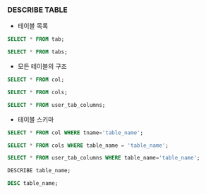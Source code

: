 ### DESCRIBE TABLE

- 테이블 목록

```sql
SELECT * FROM tab;
```

```sql
SELECT * FROM tabs;
```

- 모든 테이블의 구조

```sql
SELECT * FROM col;
```

```sql
SELECT * FROM cols;
```

```sql
SELECT * FROM user_tab_columns;
```

- 테이블 스키마

```sql
SELECT * FROM col WHERE tname='table_name';
```

```sql
SELECT * FROM cols WHERE table_name = 'table_name';
```

```sql
SELECT * FROM user_tab_columns WHERE table_name='table_name';
```

```sql
DESCRIBE table_name;
```

```sql
DESC table_name;
```
